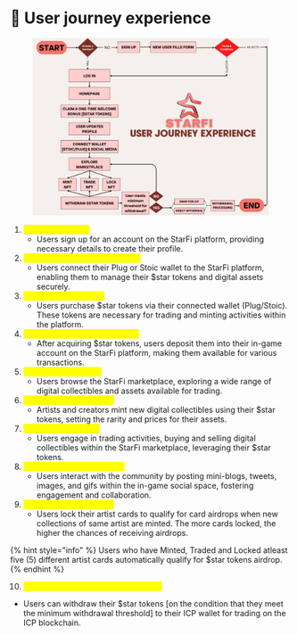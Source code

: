 # 👣 User journey experience

<figure><img src="../.gitbook/assets/STARFI USER JOURNEY EXPERIENCE.png" alt="" width="563"><figcaption></figcaption></figure>

1. <mark style="color:yellow;">**User Registration**</mark>
   * Users sign up for an account on the StarFi platform, providing necessary details to create their profile.
2. <mark style="color:yellow;">**Wallet Connection (Plug/Stoic)**</mark>
   * Users connect their Plug or Stoic wallet to the StarFi platform, enabling them to manage their $star tokens and digital assets securely.
3. <mark style="color:yellow;">**Acquire $star Tokens**</mark>
   * Users purchase $star tokens via their connected wallet (Plug/Stoic). These tokens are necessary for trading and minting activities within the platform.
4. <mark style="color:yellow;">**Deposit $star Tokens In-Game**</mark>
   * After acquiring $star tokens, users deposit them into their in-game account on the StarFi platform, making them available for various transactions.
5. <mark style="color:yellow;">**Explore Marketplace**</mark>
   * Users browse the StarFi marketplace, exploring a wide range of digital collectibles and assets available for trading.
6. <mark style="color:yellow;">**Mint Digital Collectibles**</mark>
   * Artists and creators mint new digital collectibles using their $star tokens, setting the rarity and prices for their assets.
7. <mark style="color:yellow;">**Trade Digital Assets**</mark>
   * Users engage in trading activities, buying and selling digital collectibles within the StarFi marketplace, leveraging their $star tokens.
8. <mark style="color:yellow;">**Participate in Social Space**</mark>
   * Users interact with the community by posting mini-blogs, tweets, images, and gifs within the in-game social space, fostering engagement and collaboration.
9. <mark style="color:yellow;">**Lock Cards for Airdrops**</mark>
   * Users lock their artist cards to qualify for card airdrops when new collections of same artist are minted. The more cards locked, the higher the chances of receiving airdrops.

{% hint style="info" %}
Users who have Minted, Traded and Locked atleast five (5) different artist cards automatically qualify for $star tokens airdrop.
{% endhint %}

10. <mark style="color:yellow;">**Withdraw $star Tokens to ICP Wallet**</mark>

* Users can withdraw their $star tokens \[on the condition that they meet the minimum withdrawal threshold] to their ICP wallet for trading on the ICP blockchain.
